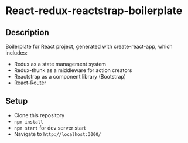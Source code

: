 # React-redux-reactstrap-boilerplate

## Description

Boilerplate for React project, generated with create-react-app, which includes:

- Redux as a state management system
- Redux-thunk as a middleware for action creators
- Reactstrap as a component library (Bootstrap)
- React-Router

## Setup

- Clone this repository
- `npm install`
- `npm start` for dev server start
- Navigate to `http://localhost:3000/`